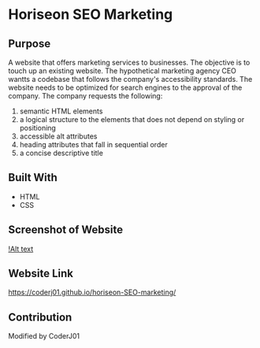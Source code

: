 # Horiseon SEO Marketing

## Purpose
A website that offers marketing services to businesses. The objective is to touch up an existing website. The hypothetical marketing agency CEO wantts a codebase that follows the company's accessibility standards. The website needs to be optimized for search engines to the approval of the company. The company requests the following: 

1) semantic HTML elements
2) a logical structure to the elements that does not depend on styling or positioning
3) accessible alt attributes
4) heading attributes that fall in sequential order
5) a concise descriptive title 

## Built With
* HTML 
* CSS

## Screenshot of Website
[!Alt text](./assets/images/01-html-css-git-homework-demo.png?raw=true "Horiseon SEO Website")

## Website Link
https://coderj01.github.io/horiseon-SEO-marketing/

## Contribution
Modified by CoderJ01
